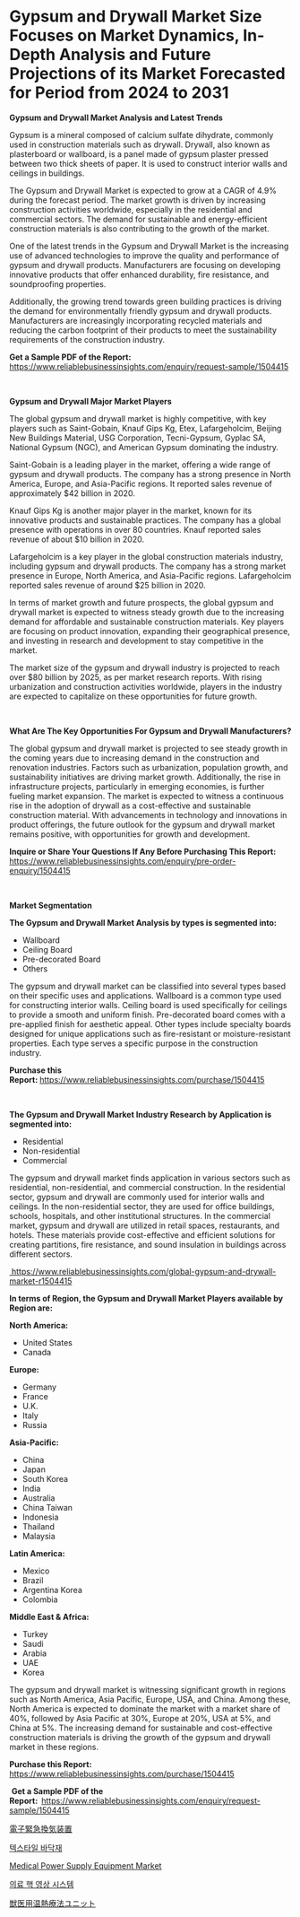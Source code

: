 <p><h1>Gypsum and Drywall Market Size Focuses on Market Dynamics, In-Depth Analysis and Future Projections of its Market Forecasted for Period from 2024 to 2031</h1></p><p><strong>Gypsum and Drywall Market Analysis and Latest Trends</strong></p>
<p><p>Gypsum is a mineral composed of calcium sulfate dihydrate, commonly used in construction materials such as drywall. Drywall, also known as plasterboard or wallboard, is a panel made of gypsum plaster pressed between two thick sheets of paper. It is used to construct interior walls and ceilings in buildings.</p><p>The Gypsum and Drywall Market is expected to grow at a CAGR of 4.9% during the forecast period. The market growth is driven by increasing construction activities worldwide, especially in the residential and commercial sectors. The demand for sustainable and energy-efficient construction materials is also contributing to the growth of the market.</p><p>One of the latest trends in the Gypsum and Drywall Market is the increasing use of advanced technologies to improve the quality and performance of gypsum and drywall products. Manufacturers are focusing on developing innovative products that offer enhanced durability, fire resistance, and soundproofing properties.</p><p>Additionally, the growing trend towards green building practices is driving the demand for environmentally friendly gypsum and drywall products. Manufacturers are increasingly incorporating recycled materials and reducing the carbon footprint of their products to meet the sustainability requirements of the construction industry.</p></p>
<p><strong>Get a Sample PDF of the Report:&nbsp;</strong> <a href="https://www.reliablebusinessinsights.com/enquiry/request-sample/1504415">https://www.reliablebusinessinsights.com/enquiry/request-sample/1504415</a></p>
<p>&nbsp;</p>
<p><strong>Gypsum and Drywall Major Market Players</strong></p>
<p><p>The global gypsum and drywall market is highly competitive, with key players such as Saint-Gobain, Knauf Gips Kg, Etex, Lafargeholcim, Beijing New Buildings Material, USG Corporation, Tecni-Gypsum, Gyplac SA, National Gypsum (NGC), and American Gypsum dominating the industry. </p><p>Saint-Gobain is a leading player in the market, offering a wide range of gypsum and drywall products. The company has a strong presence in North America, Europe, and Asia-Pacific regions. It reported sales revenue of approximately $42 billion in 2020.</p><p>Knauf Gips Kg is another major player in the market, known for its innovative products and sustainable practices. The company has a global presence with operations in over 80 countries. Knauf reported sales revenue of about $10 billion in 2020.</p><p>Lafargeholcim is a key player in the global construction materials industry, including gypsum and drywall products. The company has a strong market presence in Europe, North America, and Asia-Pacific regions. Lafargeholcim reported sales revenue of around $25 billion in 2020.</p><p>In terms of market growth and future prospects, the global gypsum and drywall market is expected to witness steady growth due to the increasing demand for affordable and sustainable construction materials. Key players are focusing on product innovation, expanding their geographical presence, and investing in research and development to stay competitive in the market.</p><p>The market size of the gypsum and drywall industry is projected to reach over $80 billion by 2025, as per market research reports. With rising urbanization and construction activities worldwide, players in the industry are expected to capitalize on these opportunities for future growth.</p></p>
<p>&nbsp;</p>
<p><strong>What Are The Key Opportunities For Gypsum and Drywall Manufacturers?</strong></p>
<p><p>The global gypsum and drywall market is projected to see steady growth in the coming years due to increasing demand in the construction and renovation industries. Factors such as urbanization, population growth, and sustainability initiatives are driving market growth. Additionally, the rise in infrastructure projects, particularly in emerging economies, is further fueling market expansion. The market is expected to witness a continuous rise in the adoption of drywall as a cost-effective and sustainable construction material. With advancements in technology and innovations in product offerings, the future outlook for the gypsum and drywall market remains positive, with opportunities for growth and development.</p></p>
<p><strong>Inquire or Share Your Questions If Any Before Purchasing This Report:</strong> <a href="https://www.reliablebusinessinsights.com/enquiry/pre-order-enquiry/1504415">https://www.reliablebusinessinsights.com/enquiry/pre-order-enquiry/1504415</a></p>
<p>&nbsp;</p>
<p><strong>Market Segmentation</strong></p>
<p><strong>The Gypsum and Drywall Market Analysis by types is segmented into:</strong></p>
<p><ul><li>Wallboard</li><li>Ceiling Board</li><li>Pre-decorated Board</li><li>Others</li></ul></p>
<p><p>The gypsum and drywall market can be classified into several types based on their specific uses and applications. Wallboard is a common type used for constructing interior walls. Ceiling board is used specifically for ceilings to provide a smooth and uniform finish. Pre-decorated board comes with a pre-applied finish for aesthetic appeal. Other types include specialty boards designed for unique applications such as fire-resistant or moisture-resistant properties. Each type serves a specific purpose in the construction industry.</p></p>
<p><strong>Purchase this Report:&nbsp;</strong><a href="https://www.reliablebusinessinsights.com/purchase/1504415">https://www.reliablebusinessinsights.com/purchase/1504415</a></p>
<p>&nbsp;</p>
<p><strong>The Gypsum and Drywall Market Industry Research by Application is segmented into:</strong></p>
<p><ul><li>Residential</li><li>Non-residential</li><li>Commercial</li></ul></p>
<p><p>The gypsum and drywall market finds application in various sectors such as residential, non-residential, and commercial construction. In the residential sector, gypsum and drywall are commonly used for interior walls and ceilings. In the non-residential sector, they are used for office buildings, schools, hospitals, and other institutional structures. In the commercial market, gypsum and drywall are utilized in retail spaces, restaurants, and hotels. These materials provide cost-effective and efficient solutions for creating partitions, fire resistance, and sound insulation in buildings across different sectors.</p></p>
<p><a href="https://www.reliablebusinessinsights.com/global-gypsum-and-drywall-market-r1504415">&nbsp;https://www.reliablebusinessinsights.com/global-gypsum-and-drywall-market-r1504415</a></p>
<p><strong>In terms of Region, the Gypsum and Drywall Market Players available by Region are:</strong></p>
<p>
    <p> <strong> North America: </strong>
        <ul>
            <li>United States</li>
            <li>Canada</li>
        </ul>
        </p> 
    <p> <strong> Europe: </strong>
        <ul>
            <li>Germany</li>
            <li>France</li>
            <li>U.K.</li>
            <li>Italy</li>
            <li>Russia</li>
        </ul>
        </p> 
    <p> <strong> Asia-Pacific: </strong>
        <ul>
            <li>China</li>
            <li>Japan</li>
            <li>South Korea</li>
            <li>India</li>
            <li>Australia</li>
            <li>China Taiwan</li>
            <li>Indonesia</li>
            <li>Thailand</li>
            <li>Malaysia</li>
        </ul>
        </p> 
    <p> <strong> Latin America: </strong>
        <ul>
            <li>Mexico</li>
            <li>Brazil</li>
            <li>Argentina Korea</li>
            <li>Colombia</li>
        </ul>
        </p> 
    <p> <strong> Middle East & Africa: </strong>
        <ul>
            <li>Turkey</li>
            <li>Saudi</li>
            <li>Arabia</li>
            <li>UAE</li>
            <li>Korea</li>
        </ul>
    </p>
    </p>
<p><p>The gypsum and drywall market is witnessing significant growth in regions such as North America, Asia Pacific, Europe, USA, and China. Among these, North America is expected to dominate the market with a market share of 40%, followed by Asia Pacific at 30%, Europe at 20%, USA at 5%, and China at 5%. The increasing demand for sustainable and cost-effective construction materials is driving the growth of the gypsum and drywall market in these regions.</p></p>
<p><strong>Purchase this Report: </strong><a href="https://www.reliablebusinessinsights.com/purchase/1504415">https://www.reliablebusinessinsights.com/purchase/1504415</a></p>
<p>&nbsp;<strong>Get a Sample PDF of the Report:&nbsp;&nbsp;</strong><a href="https://www.reliablebusinessinsights.com/enquiry/request-sample/1504415">https://www.reliablebusinessinsights.com/enquiry/request-sample/1504415</a></p>
<p><strong></strong></p>
<p><p><a href="https://github.com/moulafa/Market-Research-Report-List-1/blob/main/713926695082.md">電子緊急換気装置</a></p><p><a href="https://github.com/iansanftyord09878/Market-Research-Report-List-2/blob/main/713766786733.md">텍스타일 바닥재</a></p><p><a href="https://github.com/markusgodoy/Market-Research-Report-List-3/blob/main/medical-power-supply-equipment-market.md">Medical Power Supply Equipment Market</a></p><p><a href="https://github.com/Skyleitney456456/Market-Research-Report-List-2/blob/main/954929586732.md">의료 핵 영상 시스템</a></p><p><a href="https://github.com/SantosDicki04/Market-Research-Report-List-1/blob/main/784116195083.md">獣医用温熱療法ユニット</a></p></p>